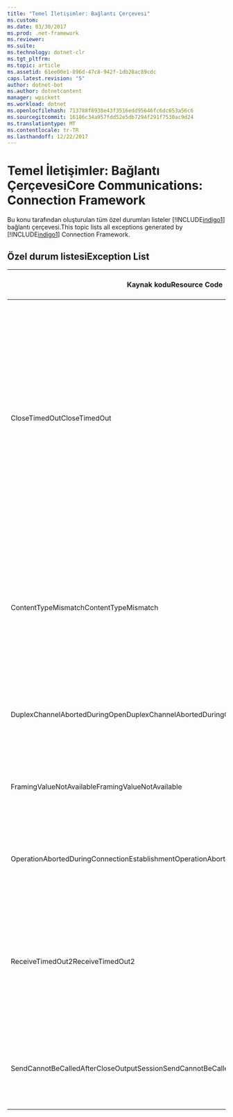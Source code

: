 ```yaml
---
title: "Temel İletişimler: Bağlantı Çerçevesi"
ms.custom: 
ms.date: 03/30/2017
ms.prod: .net-framework
ms.reviewer: 
ms.suite: 
ms.technology: dotnet-clr
ms.tgt_pltfrm: 
ms.topic: article
ms.assetid: 61ee00e1-896d-47c8-942f-1db28ac89cdc
caps.latest.revision: "5"
author: dotnet-bot
ms.author: dotnetcontent
manager: wpickett
ms.workload: dotnet
ms.openlocfilehash: 713788f8938e43f3516edd95646fc6dc653a56c6
ms.sourcegitcommit: 16186c34a957fdd52e5db7294f291f7530ac9d24
ms.translationtype: MT
ms.contentlocale: tr-TR
ms.lasthandoff: 12/22/2017
---
```

# <a name="core-communications-connection-framework"></a><span data-ttu-id="951e5-102">Temel İletişimler: Bağlantı Çerçevesi</span><span class="sxs-lookup"><span data-stu-id="951e5-102">Core Communications: Connection Framework</span></span>
<span data-ttu-id="951e5-103">Bu konu tarafından oluşturulan tüm özel durumları listeler [!INCLUDE[indigo1](../../../../../includes/indigo1-md.md)] bağlantı çerçevesi.</span><span class="sxs-lookup"><span data-stu-id="951e5-103">This topic lists all exceptions generated by [!INCLUDE[indigo1](../../../../../includes/indigo1-md.md)] Connection Framework.</span></span>  
  
## <a name="exception-list"></a><span data-ttu-id="951e5-104">Özel durum listesi</span><span class="sxs-lookup"><span data-stu-id="951e5-104">Exception List</span></span>  
  
|<span data-ttu-id="951e5-105">Kaynak kodu</span><span class="sxs-lookup"><span data-stu-id="951e5-105">Resource Code</span></span>|<span data-ttu-id="951e5-106">Kaynak dizesi</span><span class="sxs-lookup"><span data-stu-id="951e5-106">Resource String</span></span>|  
|-------------------|---------------------|  
|<span data-ttu-id="951e5-107">CloseTimedOut</span><span class="sxs-lookup"><span data-stu-id="951e5-107">CloseTimedOut</span></span>|<span data-ttu-id="951e5-108">Close yöntemi belirlenen süre sonunda zaman aşımına uğradı.</span><span class="sxs-lookup"><span data-stu-id="951e5-108">The Close method timed out after the specified time.</span></span> <span data-ttu-id="951e5-109">Close çağrısına iletilen zaman aşımı değerini artırın veya bağlama üzerinde CloseTimeout değerini artırın.</span><span class="sxs-lookup"><span data-stu-id="951e5-109">Increase the timeout value that is passed to the call to Close or increase the CloseTimeout value on the binding.</span></span> <span data-ttu-id="951e5-110">Bu işlem için ayrılan süre daha uzun bir süre bir kısmı olabilir.</span><span class="sxs-lookup"><span data-stu-id="951e5-110">The time allotted to this operation may have been a portion of a longer timeout.</span></span>|  
|<span data-ttu-id="951e5-111">ContentTypeMismatch</span><span class="sxs-lookup"><span data-stu-id="951e5-111">ContentTypeMismatch</span></span>|<span data-ttu-id="951e5-112">Belirtilen içerik türü belirtilen bekliyordu bir hizmete gönderildi.</span><span class="sxs-lookup"><span data-stu-id="951e5-112">The specified content type was sent to a service that was expecting the specified.</span></span> <span data-ttu-id="951e5-113">İstemci ve hizmet bağlamaları eşleşmiyor olabilir.</span><span class="sxs-lookup"><span data-stu-id="951e5-113">The client and service bindings may be mismatched.</span></span>|  
|<span data-ttu-id="951e5-114">DuplexChannelAbortedDuringOpen</span><span class="sxs-lookup"><span data-stu-id="951e5-114">DuplexChannelAbortedDuringOpen</span></span>|<span data-ttu-id="951e5-115">Belirtilen çift yönlü kanalı açma işlemi sırasında sonlandırıldı.</span><span class="sxs-lookup"><span data-stu-id="951e5-115">The duplex channel to the specified terminated during the Open process.</span></span>|  
|<span data-ttu-id="951e5-116">FramingValueNotAvailable</span><span class="sxs-lookup"><span data-stu-id="951e5-116">FramingValueNotAvailable</span></span>|<span data-ttu-id="951e5-117">Bunu değil tam kodunu çözdü için değer erişilemez.</span><span class="sxs-lookup"><span data-stu-id="951e5-117">The value cannot be accessed because it is not fully decoded.</span></span>|  
|<span data-ttu-id="951e5-118">OperationAbortedDuringConnectionEstablishment</span><span class="sxs-lookup"><span data-stu-id="951e5-118">OperationAbortedDuringConnectionEstablishment</span></span>|<span data-ttu-id="951e5-119">Belirtilen bağlantı kurulurken işlemi sona erdirildi.</span><span class="sxs-lookup"><span data-stu-id="951e5-119">The operation was terminated while establishing a connection to the specified.</span></span>|  
|<span data-ttu-id="951e5-120">ReceiveTimedOut2</span><span class="sxs-lookup"><span data-stu-id="951e5-120">ReceiveTimedOut2</span></span>|<span data-ttu-id="951e5-121">Alma işlemi belirlenen süre sonunda zaman aşımına uğradı.</span><span class="sxs-lookup"><span data-stu-id="951e5-121">The receive operation has timed out after the specified time.</span></span> <span data-ttu-id="951e5-122">Bu işlem için ayrılan süre daha uzun bir süre bir kısmı olabilir.</span><span class="sxs-lookup"><span data-stu-id="951e5-122">The time allotted to this operation may have been a portion of a longer timeout.</span></span>|  
|<span data-ttu-id="951e5-123">SendCannotBeCalledAfterCloseOutputSession</span><span class="sxs-lookup"><span data-stu-id="951e5-123">SendCannotBeCalledAfterCloseOutputSession</span></span>|<span data-ttu-id="951e5-124">CloseOutputSession çağrıldıktan sonra bir kanalda iletileri gönderemez.</span><span class="sxs-lookup"><span data-stu-id="951e5-124">You cannot send messages on a channel after CloseOutputSession has been called.</span></span>|
